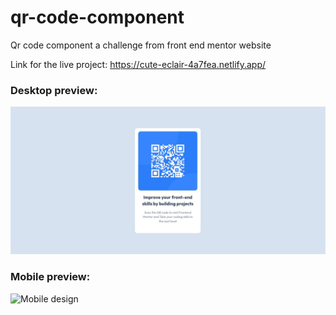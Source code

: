 # qr-code-component
Qr code component a challenge from front end mentor website

Link for the live project:
https://cute-eclair-4a7fea.netlify.app/

<h3>Desktop preview: </h3>
<img src="/screenshots/desktop-screenshot.JPG" alt="Desktop design"/>

<h3>Mobile preview: </h3>
<img src="/screenshots/mobile-preview.JPG" alt="Mobile design"/>
